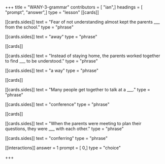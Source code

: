 +++
title = "WANY-3-grammar"
contributors = [ "ian",]
headings = [ "prompt", "answer",]
type = "lesson"
[[cards]]

[[cards.sides]]
text = "Fear of not understanding almost kept the parents ___ from the school."
type = "phrase"

[[cards.sides]]
text = "away"
type = "phrase"

[[cards]]

[[cards.sides]]
text = "Instead of staying home, the parents worked together to find ___ to be understood."
type = "phrase"

[[cards.sides]]
text = "a way"
type = "phrase"

[[cards]]

[[cards.sides]]
text = "Many people get together to talk at a ___."
type = "phrase"

[[cards.sides]]
text = "conference"
type = "phrase"

[[cards]]

[[cards.sides]]
text = "When the parents were meeting to plan their questions, they were ___ with each other."
type = "phrase"

[[cards.sides]]
text = "conferring"
type = "phrase"

[[interactions]]
answer = 1
prompt = [ 0,]
type = "choice"

+++
